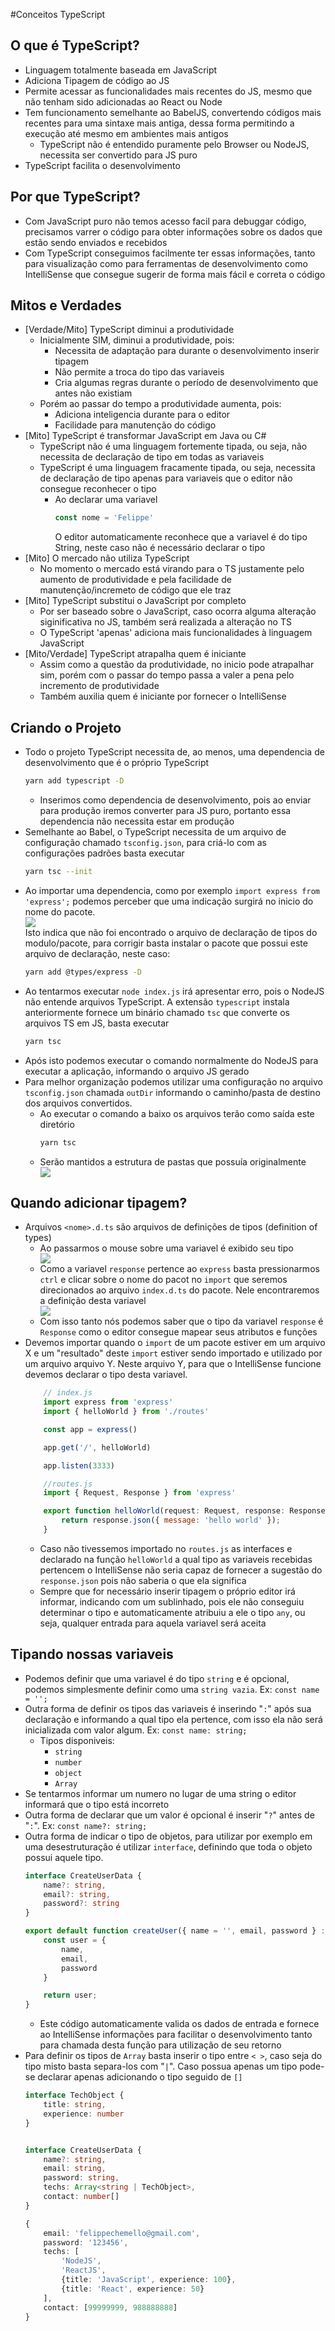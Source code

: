 #Conceitos TypeScript

## O que é TypeScript?

- Linguagem totalmente baseada em JavaScript
- Adiciona Tipagem de código ao JS
- Permite acessar as funcionalidades mais recentes do JS, mesmo que não tenham sido adicionadas ao React ou Node
- Tem funcionamento semelhante ao BabelJS, convertendo códigos mais recentes para uma sintaxe mais antiga, dessa forma permitindo a execução até mesmo em ambientes mais antigos
  - TypeScript não é entendido puramente pelo Browser ou NodeJS, necessita ser convertido para JS puro
- TypeScript facilita o desenvolvimento

## Por que TypeScript?

- Com JavaScript puro não temos acesso facil para debuggar código, precisamos varrer o código para obter informações sobre os dados que estão sendo enviados e recebidos
- Com TypeScript conseguimos facilmente ter essas informações, tanto para visualização como para ferramentas de desenvolvimento como IntelliSense que consegue sugerir de forma mais fácil e correta o código

## Mitos e Verdades

- [Verdade/Mito] TypeScript diminui a produtividade
  - Inicialmente SIM, diminui a produtividade, pois:
    - Necessita de adaptação para durante o desenvolvimento inserir tipagem
    - Não permite a troca do tipo das variaveis
    - Cria algumas regras durante o período de desenvolvimento que antes não existiam
  - Porém ao passar do tempo a produtividade aumenta, pois:
    - Adiciona inteligencia durante para o editor
    - Facilidade para manutenção do código
- [Mito] TypeScript é transformar JavaScript em Java ou C#
  - TypeScript não é uma linguagem fortemente tipada, ou seja, não necessita de declaração de tipo em todas as variaveis 
  - TypeScript é uma linguagem fracamente tipada, ou seja, necessita de declaração de tipo apenas para variaveis que o editor não consegue reconhecer o tipo
    - Ao declarar uma variavel
        ```JavaScript
        const nome = 'Felippe' 
        ```
        O editor automaticamente reconhece que a variavel é do tipo String, neste caso não é necessário declarar o tipo
- [Mito] O mercado não utiliza TypeScript
  - No momento o mercado está virando para o TS justamente pelo aumento de produtividade e pela facilidade de manutenção/incremeto de código que ele traz
- [Mito] TypeScript substitui o JavaScript por completo
  - Por ser baseado sobre o JavaScript, caso ocorra alguma alteração siginificativa no JS, também será realizada a alteração no TS
  - O TypeScript 'apenas' adiciona mais funcionalidades à linguagem JavaScript
- [Mito/Verdade] TypeScript atrapalha quem é iniciante
  - Assim como a questão da produtividade, no inicio pode atrapalhar sim, porém com o passar do tempo passa a valer a pena pelo incremento de produtividade 
  - Também auxilia quem é iniciante por fornecer o IntelliSense

## Criando o Projeto

- Todo o projeto TypeScript necessita de, ao menos, uma dependencia de desenvolvimento que é o próprio TypeScript
    ```Bash
    yarn add typescript -D
    ```
  - Inserimos como dependencia de desenvolvimento, pois ao enviar para produção iremos converter para JS puro, portanto essa dependencia não necessita estar em produção
- Semelhante ao Babel, o TypeScript necessita de um arquivo de configuração chamado `tsconfig.json`, para criá-lo com as configurações padrões basta executar
    ```Bash
    yarn tsc --init
    ```
- Ao importar uma dependencia, como por exemplo `import express from 'express';` podemos perceber que uma indicação surgirá no inicio do nome do pacote.
<img src="Assets/typescript-indicacao.png" style="display:block"> </img>
Isto indica que não foi encontrado o arquivo de declaração de tipos do modulo/pacote, para corrigir basta instalar o pacote que possui este arquivo de declaração, neste caso: 
    ```Bash
    yarn add @types/express -D
    ```
- Ao tentarmos executar `node index.js` irá apresentar erro, pois o NodeJS não entende arquivos TypeScript. A extensão `typescript` instala anteriormente fornece um binário chamado `tsc` que converte os arquivos TS em JS, basta executar
    ```Bash
    yarn tsc
    ``` 
- Após isto podemos executar o comando normalmente do NodeJS para executar a aplicação, informando o arquivo JS gerado
- Para melhor organização podemos utilizar uma configuração no arquivo `tsconfig.json` chamada `outDir` informando o caminho/pasta de destino dos arquivos convertidos.
  - Ao executar o comando a baixo os arquivos terão como saída este diretório
    ```Bash
    yarn tsc
    ```
  - Serão mantidos a estrutura de pastas que possuía originalmente
    <img src="Assets/tree-ts.png" style="display:block"> </img>

## Quando adicionar tipagem? 

- Arquivos `<nome>.d.ts` são arquivos de definições de tipos (definition of types)
    - Ao passarmos o mouse sobre uma variavel é exibido seu tipo
        <img src="Assets/tipo.png" style="display:block"> </img>
    - Como a variavel `response` pertence ao `express` basta pressionarmos `ctrl` e clicar sobre o nome do pacot no `import` que seremos direcionados ao arquivo `index.d.ts` do pacote. Nele encontraremos a definição desta variavel 
        <img src="Assets/declaracao-tipo.png" style="display:block" />
    - Com isso tanto nós podemos saber que o tipo da variavel `response` é `Response` como o editor consegue mapear seus atributos e funções
- Devemos importar quando o `import` de um pacote estiver em um arquivo X e um "resultado" deste `import` estiver sendo importado e utilizado por um arquivo arquivo Y. Neste arquivo Y, para que o IntelliSense funcione devemos declarar o tipo desta variavel.
    ```JavaScript
        // index.js
        import express from 'express'
        import { helloWorld } from './routes'

        const app = express()

        app.get('/', helloWorld)

        app.listen(3333)

        //routes.js
        import { Request, Response } from 'express'

        export function helloWorld(request: Request, response: Response) {
            return response.json({ message: 'hello world' });
        }    
    ```
    - Caso não tivessemos importado no `routes.js` as interfaces e declarado na função `helloWorld` a qual tipo as variaveis recebidas pertencem o IntelliSense não seria capaz de fornecer a sugestão do `response.json` pois não saberia o que ela significa
  - Sempre que for necessário inserir tipagem o próprio editor irá informar, indicando com um sublinhado, pois ele não conseguiu determinar o tipo e automaticamente atribuiu a ele o tipo `any`, ou seja, qualquer entrada para aquela variavel será aceita

## Tipando nossas variaveis

- Podemos definir que uma variavel é do tipo `string` e é opcional, podemos simplesmente definir como uma `string vazia`. Ex: `const name = '';`
- Outra forma de definir os tipos das variaveis é inserindo "`:`" após sua declaração e informando a qual tipo ela pertence, com isso ela não será inicializada com valor algum. Ex: `const name: string;`
  - Tipos disponiveis: 
    - `string`
    - `number`
    - `object`
    - `Array`
- Se tentarmos informar um numero no lugar de uma string o editor informará que o tipo está incorreto
- Outra forma de declarar que um valor é opcional é inserir "`?`" antes de "`:`". Ex: `const name?: string;`
- Outra forma de indicar o tipo de objetos, para utilizar por exemplo em uma desestruturação é utilizar `interface`, definindo que toda o objeto possui aquele tipo.
    ```typescript
    interface CreateUserData {
        name?: string,
        email?: string, 
        password?: string
    }

    export default function createUser({ name = '', email, password } : CreateUserData) {
        const user = {
            name,
            email,
            password
        }

        return user;
    }
    ```
    - Este código automaticamente valida os dados de entrada e fornece ao IntelliSense informações para facilitar o desenvolvimento tanto para chamada desta função para utilização de seu retorno
- Para definir os tipos de `Array` basta inserir o tipo entre `< >`, caso seja do tipo misto basta separa-los com "`|`". Caso possua apenas um tipo pode-se declarar apenas adicionando o tipo seguido de `[]`
    ```typescript
    interface TechObject {
        title: string,
        experience: number
    }
    

    interface CreateUserData {
        name?: string,
        email: string, 
        password: string,
        techs: Array<string | TechObject>,
        contact: number[]
    }

    { 
        email: 'felippechemello@gmail.com', 
        password: '123456',
        techs: [
            'NodeJS', 
            'ReactJS', 
            {title: 'JavaScript', experience: 100},
            {title: 'React', experience: 50}
        ],
        contact: [99999999, 988888888]
    }
    ```